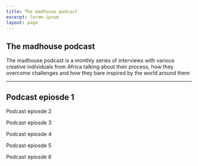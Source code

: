 ```yaml
---
title: The madhouse podcast
excerpt: lorem-ipsum
layout: page
---
```

## The madhouse podcast

The madhouse podcast is a monthly series of interviews with various creative individuals from Africa talking about their process, how they overcome challenges and how they bare inspired by the world around them

---
Podcast epiosde 1
---

Podcast epiosde 2

Podcast epiosde 3

Podcast epiosde 4

Podcast epiosde 5

Podcast epiosde 6

